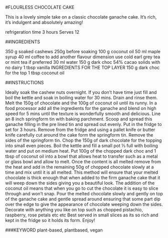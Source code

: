 #FLOURLESS CHOCOLATE CAKE

This is a lovely simple take on a classic chocolate ganache cake.
It’s rich, it’s indulgent and absolutely amazing!

refrigeration time 3 hours
Serves 12

##INGREDIENTS

350 g soaked cashews 250g before soaking
100 g coconut oil
50 ml maple syrup
40 ml coffee to add another flavour dimension use cold earl grey tea or mint tea if preferred
30 ml water
150 g dark choc 54% cacao solids with no dairy
1 tbsp vanilla
INGREDIENTS FOR THE TOP LAYER
150 g dark choc for the top
1 tbsp coconut oil

##INSTRUCTIONS

Ideally soak the cashew nuts overnight. If you don’t have time just fill and boil the kettle and soak in boiling water for 30 mins. Drain and rinse them.
Melt the 150g of chocolate and the 100g of coconut oil until its runny. In a food processor add all the ingredients for the ganache and blend on high speed for 5 mins until the texture is wonderfully smooth and delicious.
Line an 8 inch springform tin with baking parchment. Scoop and spread this ganache filling in the pre lined tin and spread out evenly. Put in the fridge to set for 3 hours.
Remove from the fridge and using a pallet knife or butter knife carefully cut around the cake form the springform tin. Remove the sides of the springform tin.
Chop the 150g of dark chocolate for the topping into small even pieces.
Boil the kettle and fill a small pot ⅓ full with boiling water and put on medium heat. Put 100g of the chopped dark choc and 1 tbsp of coconut oil into a bowl that allows heat to transfer such as a metal or glass bowl and allow to melt. Once the content is all melted remove from the heat and add in the remaining 50g of chopped chocolate slowly at a time and mix until it is all melted. This method will ensure that your melted chocolate is thick enough that when added to the firm ganache cake that it will weep down the sides giving you a beautiful look. The addition of the coconut oil means that when you go to cut the chocolate it is easy to slice through and won’t snap.
Pour the melted chocolate slowly and gently on top of the ganache cake and gentle spread around ensuring that some part dip over the edge to give the appearance of chocolate weeping down the sides.
Decorate with anything you like on top such as chopped pistachio, raspberry, rose petals etc etc
Best served in small slices as its so rich and kept in the fridge so it holds its form. Enjoy!

###KEYWORD
plant-based, plantbased, vegan

